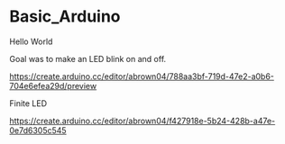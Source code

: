 # Basic_Arduino

Hello World

Goal was to make an LED blink on and off.

https://create.arduino.cc/editor/abrown04/788aa3bf-719d-47e2-a0b6-704e6efea29d/preview

Finite LED

https://create.arduino.cc/editor/abrown04/f427918e-5b24-428b-a47e-0e7d6305c545

